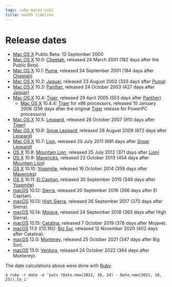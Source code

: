 ```yaml
---
tags: ruby macos wiki
title: macOS timeline
---
```


# Release dates

-   [Mac OS X](/wiki/Mac_OS_X) Public Beta: 13 September 2000
-   [Mac OS X](/wiki/Mac_OS_X) 10.0: [Cheetah](/wiki/Cheetah), released 24 March 2001 (192 days after the Public Beta)
-   [Mac OS X](/wiki/Mac_OS_X) 10.1: [Puma](/wiki/Puma), released 24 September 2001 (184 days after [Cheetah](/wiki/Cheetah))
-   [Mac OS X](/wiki/Mac_OS_X) 10.2: [Jaguar](/wiki/Jaguar), released 23 August 2002 (333 days after [Puma](/wiki/Puma))
-   [Mac OS X](/wiki/Mac_OS_X) 10.3: [Panther](/wiki/Panther), released 24 October 2003 (427 days after [Jaguar](/wiki/Jaguar))
-   [Mac OS X](/wiki/Mac_OS_X) 10.4: [Tiger](/wiki/Tiger), released 29 April 2005 (553 days after [Panther](/wiki/Panther))
    -   [Mac OS X](/wiki/Mac_OS_X) 10.4.4: [Tiger](/wiki/Tiger) for x86 processors, released 10 January 2006 (256 days after the original [Tiger](/wiki/Tiger) release for PowerPC processors)
-   [Mac OS X](/wiki/Mac_OS_X) 10.5: [Leopard](/wiki/Leopard), released 26 October 2007 (910 days after [Tiger](/wiki/Tiger))
-   [Mac OS X](/wiki/Mac_OS_X) 10.6: [Snow Leopard](/wiki/Snow_Leopard), released 28 August 2009 (672 days after [Leopard](/wiki/Leopard))
-   [Mac OS X](/wiki/Mac_OS_X) 10.7: [Lion](/wiki/Lion), released 20 July 2011 (691 days after [Snow Leopard](/wiki/Snow_Leopard))
-   [OS X](/wiki/OS_X) 10.8: [Mountain Lion](/wiki/Mountain_Lion), released 25 July 2012 (371 days after [Lion](/wiki/Lion))
-   [OS X](/wiki/OS_X) 10.9: [Mavericks](/wiki/Mavericks), released 22 October 2013 (454 days after [Mountain Lion](/wiki/Mountain_Lion))
-   [OS X](/wiki/OS_X) 10.10: [Yosemite](/wiki/Yosemite), released 16 October 2014 (359 days after [Mavericks](/wiki/Mavericks))
-   [OS X](/wiki/OS_X) 10.11: [El Capitan](/wiki/El_Capitan), released 30 September 2015 (349 days after [Yosemite](/wiki/Yosemite))
-   [macOS] 10.12: [Sierra](https://en.wikipedia.org/wiki/MacOS_Sierra), released 20 September 2016 (356 days after El Capitan).
-   [macOS] 10.13: [High Sierra](https://en.wikipedia.org/wiki/MacOS_High_Sierra), released 26 September 2017 (370 days after Sierra).
-   [macOS] 10.14: [Mojave](https://en.wikipedia.org/wiki/MacOS_Mojave), released 24 September 2018 (363 days after High Sierra).
-   [macOS] 10.15: [Catalina](https://en.wikipedia.org/wiki/MacOS_Catalina), released 7 October 2019 (378 days after Mojave).
-   [macOS] 11.0 ([10.16]): [Big Sur](https://en.wikipedia.org/wiki/MacOS_Big_Sur), released 12 November 2020 (402 days after Catalina).
-   [macOS] 12.0: [Monterey](https://en.wikipedia.org/wiki/MacOS_Monterey), released 25 October 2021 (347 days after Big Sur).
-   [macOS] 13.0: [Ventura](https://en.wikipedia.org/wiki/MacOS_Ventura), released 24 October 2022 (364 days after Monterey).

The date calculations above were done with [Ruby](/wiki/Ruby):

```shell
$ ruby -r date -e 'puts (Date.new(2022, 10, 24) - Date.new(2021, 10, 25)).to_i'
```

[macos]: /wiki/macOS
